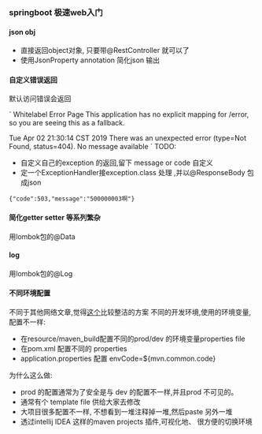 ### springboot 极速web入门


#### json obj 

 - 直接返回object对象, 只要带@RestController 就可以了
 - 使用JsonProperty annotation 简化json 输出

#### 自定义错误返回

默认访问错误会返回

`
Whitelabel Error Page
This application has no explicit mapping for /error, so you are seeing this as a fallback.

Tue Apr 02 21:30:14 CST 2019
There was an unexpected error (type=Not Found, status=404).
No message available
`
TODO:

 - 自定义自己的exception 的返回,留下 message or code 自定义
 - 定一个ExceptionHandler接exception.class 处理 ,并以@ResponseBody 包成json

`
    {"code":503,"message":"500000003啊"}
`

#### 简化getter setter 等系列繁杂

 用lombok包的@Data

#### log

 用lombok包的@Log

#### 不同环境配置

 不同于其他网络文章,觉得[这个](https://blog.csdn.net/a15705952175/article/details/82385933)比较整洁的方案
 不同的开发环境,使用的环境变量,配置不一样:
 - 在resource/maven_build配置不同的prod/dev 的环境变量properties file
 - 在pom.xml 配置不同的 properties
 - application.properties  配置 envCode=${mvn.common.code}

 为什么这么做:
 - prod 的配置通常为了安全是与 dev 的配置不一样,并且prod 不可见的。
 - 通常有个 template file 供给大家去修改
 - 大项目很多配置不一样, 不想看到一堆注释掉一堆,然后paste 另外一堆
 - 透过intellij IDEA 这样的maven projects 插件,可视化地、 很方便的切换环境
